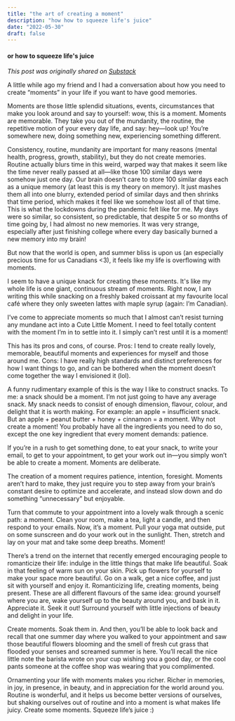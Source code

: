 ```yaml
---
title: "the art of creating a moment"
description: "how how to squeeze life's juice"
date: "2022-05-30"
draft: false
---
```

#### or how to squeeze life's juice
_This post was originally shared on [Substack](https://mindmine.substack.com/p/the-art-of-creating-a-moment)_

A little while ago my friend and I had a conversation about how you need to create “moments” in your life if you want to have good memories.

Moments are those little splendid situations, events, circumstances that make you look around and say to yourself: wow, this is a moment. Moments are memorable. They take you out of the mundanity, the routine, the repetitive motion of your every day life, and say: hey—look up! You’re somewhere new, doing something new, experiencing something different.

Consistency, routine, mundanity are important for many reasons (mental health, progress, growth, stability), but they do not create memories. Routine actually blurs time in this weird, warped way that makes it seem like the time never really passed at all—like those 100 similar days were somehow just one day. Our brain doesn’t care to store 100 similar days each as a unique memory (at least this is my theory on memory). It just mashes them all into one blurry, extended period of similar days and then shrinks that time period, which makes it feel like we somehow lost all of that time. This is what the lockdowns during the pandemic felt like for me. My days were so similar, so consistent, so predictable, that despite 5 or so months of time going by, I had almost no new memories. It was very strange, especially after just finishing college where every day basically burned a new memory into my brain!

But now that the world is open, and summer bliss is upon us (an especially precious time for us Canadians <3), it feels like my life is overflowing with moments. 

I seem to have a unique knack for creating these moments. It's like my whole life is one giant, continuous stream of moments. Right now, I am writing this while snacking on a freshly baked croissant at my favourite local café where they only sweeten lattes with maple syrup (again: I’m Canadian).

I’ve come to appreciate moments so much that I almost can’t resist turning any mundane act into a Cute Little Moment. I need to feel totally content with the moment I’m in to settle into it. I simply can’t rest until it is a moment!

This has its pros and cons, of course. Pros: I tend to create really lovely, memorable, beautiful moments and experiences for myself and those around me. Cons: I have really high standards and distinct preferences for how I want things to go, and can be bothered when the moment doesn’t come together the way I envisioned it (lol). 

A funny rudimentary example of this is the way I like to construct snacks. To me: a snack should be a moment. I’m not just going to have any average snack. My snack needs to consist of enough dimension, flavour, colour, and delight that it is worth making. For example: an apple = insufficient snack. But an apple + peanut butter + honey + cinnamon = a moment. Why not create a moment! You probably have all the ingredients you need to do so, except the one key ingredient that every moment demands: patience. 

If you’re in a rush to get something done, to eat your snack, to write your email, to get to your appointment, to get your work out in—you simply won’t be able to create a moment. Moments are deliberate.

The creation of a moment requires patience, intention, foresight. Moments aren’t hard to make, they just require you to step away from your brain’s constant desire to optimize and accelerate, and instead slow down and do something “unnecessary” but enjoyable.

Turn that commute to your appointment into a lovely walk through a scenic path: a moment. Clean your room, make a tea, light a candle, and then respond to your emails. Now, it’s a moment. Pull your yoga mat outside, put on some sunscreen and do your work out in the sunlight. Then, stretch and lay on your mat and take some deep breaths. Moment! 

There’s a trend on the internet that recently emerged encouraging people to romanticize their life: indulge in the little things that make life beautiful. Soak in that feeling of warm sun on your skin. Pick up flowers for yourself to make your space more beautiful. Go on a walk, get a nice coffee, and just sit with yourself and enjoy it. Romanticizing life, creating moments, being present. These are all different flavours of the same idea: ground yourself where you are, wake yourself up to the beauty around you, and bask in it. Appreciate it. Seek it out! Surround yourself with little injections of beauty and delight in your life. 

Create moments. Soak them in. And then, you’ll be able to look back and recall that one summer day where you walked to your appointment and saw those beautiful flowers blooming and the smell of fresh cut grass that flooded your senses and screamed summer is here. You’ll recall the nice little note the barista wrote on your cup wishing you a good day, or the cool pants someone at the coffee shop was wearing that you complimented. 

Ornamenting your life with moments makes you richer. Richer in memories, in joy, in presence, in beauty, and in appreciation for the world around you. Routine is wonderful, and it helps us become better versions of ourselves, but shaking ourselves out of routine and into a moment is what makes life juicy. Create some moments. Squeeze life’s juice :)